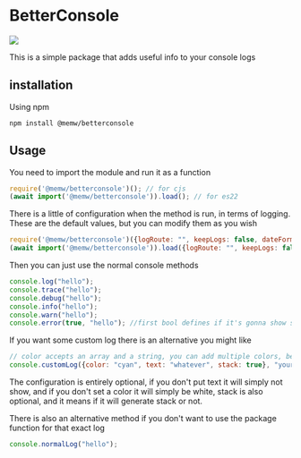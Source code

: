 # BetterConsole

![](https://cdn.memw.es/betterConsoleExample.png)

This is a simple package that adds useful info to your console logs

## installation

Using npm
```shell
npm install @memw/betterconsole
```
## Usage

You need to import the module and run it as a function

```js
require('@memw/betterconsole')(); // for cjs
(await import('@memw/betterconsole')).load(); // for es22
```

There is a little of configuration when the method is run, in terms of logging.
These are the default values, but you can modify them as you wish

```js
require('@memw/betterconsole')({logRoute: "", keepLogs: false, dateFormat: "h:mm:ss", ignoreLimits: false}); // for cjs
(await import('@memw/betterconsole')).load({logRoute: "", keepLogs: false, dateFormat: "h:mm:ss", ignoreLimits: false}); // for es22
```

Then you can just use the normal console methods

```js
console.log("hello");
console.trace("hello");
console.debug("hello");
console.info("hello");
console.warn("hello");
console.error(true, "hello"); //first bool defines if it's gonna show stack trace (optional) true by default
```

If you want some custom log there is an alternative you might like
```js
// color accepts an array and a string, you can add multiple colors, beware of bugs if you set the same field
console.customLog({color: "cyan", text: "whatever", stack: true}, "your log");
```


The configuration is entirely optional, if you don't put text it will simply not show, and if you don't set a color it will simply be white, stack is also optional, and it means if it will generate stack or not.

There is also an alternative method if you don't want to use the package function for that exact log
```js
console.normalLog("hello");
```

